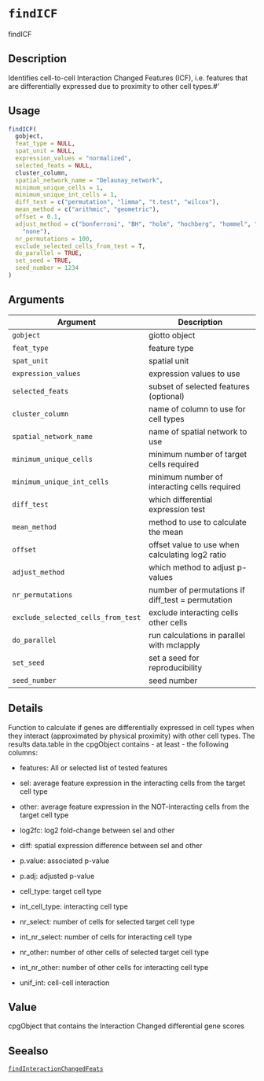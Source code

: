 # `findICF`

findICF


## Description

Identifies cell-to-cell Interaction Changed Features (ICF),
 i.e. features that are differentially expressed due to proximity to other cell types.#'


## Usage

```r
findICF(
  gobject,
  feat_type = NULL,
  spat_unit = NULL,
  expression_values = "normalized",
  selected_feats = NULL,
  cluster_column,
  spatial_network_name = "Delaunay_network",
  minimum_unique_cells = 1,
  minimum_unique_int_cells = 1,
  diff_test = c("permutation", "limma", "t.test", "wilcox"),
  mean_method = c("arithmic", "geometric"),
  offset = 0.1,
  adjust_method = c("bonferroni", "BH", "holm", "hochberg", "hommel", "BY", "fdr",
    "none"),
  nr_permutations = 100,
  exclude_selected_cells_from_test = T,
  do_parallel = TRUE,
  set_seed = TRUE,
  seed_number = 1234
)
```


## Arguments

Argument      |Description
------------- |----------------
`gobject`     |     giotto object
`feat_type`     |     feature type
`spat_unit`     |     spatial unit
`expression_values`     |     expression values to use
`selected_feats`     |     subset of selected features (optional)
`cluster_column`     |     name of column to use for cell types
`spatial_network_name`     |     name of spatial network to use
`minimum_unique_cells`     |     minimum number of target cells required
`minimum_unique_int_cells`     |     minimum number of interacting cells required
`diff_test`     |     which differential expression test
`mean_method`     |     method to use to calculate the mean
`offset`     |     offset value to use when calculating log2 ratio
`adjust_method`     |     which method to adjust p-values
`nr_permutations`     |     number of permutations if diff_test = permutation
`exclude_selected_cells_from_test`     |     exclude interacting cells other cells
`do_parallel`     |     run calculations in parallel with mclapply
`set_seed`     |     set a seed for reproducibility
`seed_number`     |     seed number


## Details

Function to calculate if genes are differentially expressed in cell types
 when they interact (approximated by physical proximity) with other cell types.
 The results data.table in the cpgObject contains - at least - the following columns:
   

*  features:  All or selected list of tested features   

*  sel:  average feature expression in the interacting cells from the target cell type    

*  other:  average feature expression in the NOT-interacting cells from the target cell type    

*  log2fc:  log2 fold-change between sel and other   

*  diff:  spatial expression difference between sel and other   

*  p.value:  associated p-value   

*  p.adj:  adjusted p-value   

*  cell_type:  target cell type   

*  int_cell_type:  interacting cell type   

*  nr_select:  number of cells for selected target cell type   

*  int_nr_select:  number of cells for interacting cell type   

*  nr_other:  number of other cells of selected target cell type   

*  int_nr_other:  number of other cells for interacting cell type   

*  unif_int:  cell-cell interaction


## Value

cpgObject that contains the Interaction Changed differential gene scores


## Seealso

[`findInteractionChangedFeats`](#findinteractionchangedfeats)


